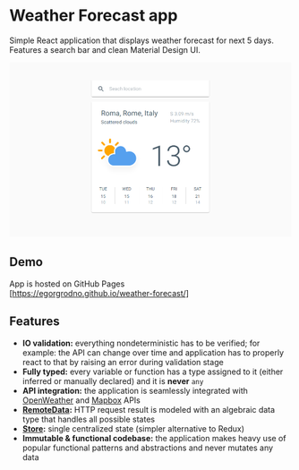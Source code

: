 # Weather Forecast app

Simple React application that displays weather forecast for next 5 days.
Features a search bar and clean Material Design UI.

![Preview](./preview.png)

## Demo

App is hosted on GitHub Pages<br/>
[https://egorgrodno.github.io/weather-forecast/]

## Features

- **IO validation:** everything nondeterministic has to be verified; for
  example: the API can change over time and application has to properly react to
  that by raising an error during validation stage
- **Fully typed:** every variable or function has a type assigned to it (either
  inferred or manually declared) and it is **never** `any`
- **API integration:** the application is seamlessly integrated with
  [OpenWeather] and [Mapbox] APIs
- **[RemoteData]:** HTTP request result is modeled with an algebraic data type
  that handles all possible states
- **[Store]:** single centralized state (simpler alternative to Redux)
- **Immutable & functional codebase:** the application makes heavy use of
  popular functional patterns and abstractions and never mutates any data

[https://egorgrodno.github.io/weather-forecast/]: https://egorgrodno.github.io/weather-forecast/
[OpenWeather]: https://openweathermap.org/
[Mapbox]: https://www.mapbox.com/
[RemoteData]: ./src/lib/RemoteData.ts
[Store]: ./src/lib/Store.ts
